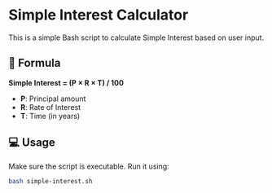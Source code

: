 # Simple Interest Calculator

This is a simple Bash script to calculate Simple Interest based on user input.

## 📌 Formula
**Simple Interest = (P × R × T) / 100**

- **P**: Principal amount
- **R**: Rate of Interest
- **T**: Time (in years)

## 💻 Usage
Make sure the script is executable. Run it using:

```bash
bash simple-interest.sh
